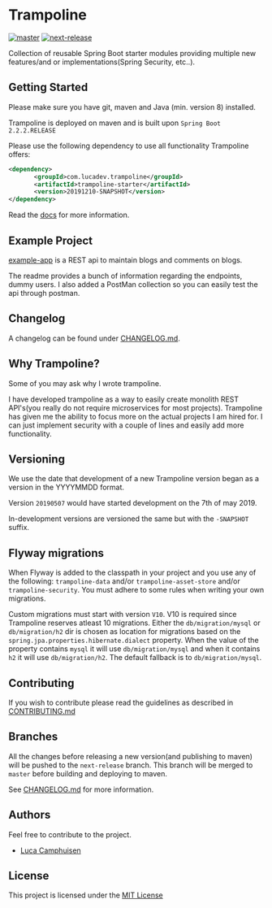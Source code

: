 # Trampoline

[![master](http://lucadev.com/service/jenkins/buildStatus/icon?job=trampoline&build=10)](http://lucadev.com/service/jenkins/job/trampoline/10/)
[![next-release](http://lucadev.com/service/jenkins/buildStatus/icon?job=trampoline)](http://lucadev.com/service/jenkins/job/trampoline/)

Collection of reusable Spring Boot starter modules providing multiple new features/and or implementations(Spring Security, etc..).

## Getting Started

Please make sure you have git, maven and Java (min. version 8) installed.

Trampoline is deployed on maven and is built upon `Spring Boot 2.2.2.RELEASE`

Please use the following dependency to use all functionality Trampoline offers:
```xml
<dependency>
       <groupId>com.lucadev.trampoline</groupId>
       <artifactId>trampoline-starter</artifactId>
       <version>20191210-SNAPSHOT</version>
</dependency>
```
Read the [docs](/docs/README.md) for more information.

## Example Project

[example-app](example-app) is a REST api to maintain blogs and comments on blogs.

The readme provides a bunch of information regarding the endpoints, dummy users. I also added a PostMan collection so you can easily test the api through postman.

## Changelog

A changelog can be found under [CHANGELOG.md](CHANGELOG.md).

## Why Trampoline?

Some of you may ask why I wrote trampoline.

I have developed trampoline as a way to easily create monolith REST API's(you really do not require microservices for most projects).
Trampoline has given me the ability to focus more on the actual projects I am hired for.
I can just implement security with a couple of lines and easily add more functionality.

## Versioning

We use the date that development of a new Trampoline version began as a version in the YYYYMMDD format.

Version `20190507` would have started development on the 7th of may 2019.

In-development versions are versioned the same but with the `-SNAPSHOT` suffix.

## Flyway migrations

When Flyway is added to the classpath in your project and you use any of the following: `trampoline-data` and/or `trampoline-asset-store` and/or `trampoline-security`.
You must adhere to some rules when writing your own migrations.

Custom migrations must start with version `V10`. V10 is required since Trampoline reserves atleast 10 migrations.
Either the `db/migration/mysql` or `db/migration/h2` dir is chosen as location for migrations based on the `spring.jpa.properties.hibernate.dialect` property.
When the value of the property contains `mysql` it will use `db/migration/mysql` and when it contains `h2` it will use `db/migration/h2`.
The default fallback is to `db/migration/mysql`.

## Contributing

If you wish to contribute please read the guidelines as described in [CONTRIBUTING.md](/CONTRIBUTING.md)

## Branches

All the changes before releasing a new version(and publishing to maven) will be pushed to the `next-release` branch.
This branch will be merged to `master` before building and deploying to maven.

See [CHANGELOG.md](CHANGELOG.md) for more information.

## Authors

Feel free to contribute to the project.

- [Luca Camphuisen](https://github.com/Camphul)

## License

This project is licensed under the [MIT License](/LICENSE.txt)
